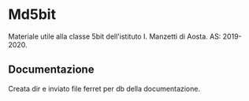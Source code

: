 # Md5bit
Materiale utile alla classe 5bit dell'istituto I. Manzetti di Aosta. AS: 2019-2020.

## Documentazione
Creata dir e inviato file ferret per db della documentazione.

